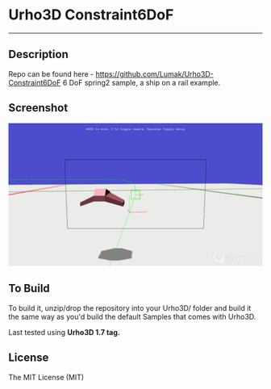 # Urho3D Constraint6DoF
-----------------------------------------------------------------------------------

Description
-----------------------------------------------------------------------------------
Repo can be found here - https://github.com/Lumak/Urho3D-Constraint6DoF
6 DoF spring2 sample, a ship on a rail example.

Screenshot
-----------------------------------------------------------------------------------
![alt tag](https://github.com/Lumak/Urho3D-Constraint6DoF/blob/master/screenshot/Screenshot_Rail.png)

To Build
-----------------------------------------------------------------------------------
To build it, unzip/drop the repository into your Urho3D/ folder and build it the same way as you'd build the default Samples that comes with Urho3D.

Last tested using **Urho3D 1.7 tag.**

License
-----------------------------------------------------------------------------------
The MIT License (MIT)










